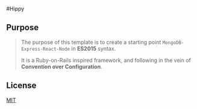 #Hippy

## Purpose

> The purpose of this template is to create a starting point `MongoDB-Express-React-Node` in **ES2015** syntax.
> 
> It is a Ruby-on-Rails inspired framework, and following in the vein of **Convention over Configuration**.


## License
[MIT](LICENSE)

